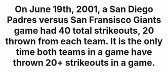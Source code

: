 ---
title:      
  - On June 19th, 2001, a San Diego Padres versus San Fransisco Giants game had 40 total strikeouts, 20 thrown from each team. It is the only time both teams in a game have thrown 20+ strikeouts in a game.
secondary:
  - 13 of the 14 pitchers in the game contributed to the strikeout total. The game ended in the bottom of the 15th after a single by Phil Nevin, stolen base to second, a wild pitch that left Nevin get to 3rd, and a throwing error letting him score.
reference:
---